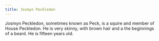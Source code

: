 ```yaml
---
title: Josmyn Peckledon
---
```


Josmyn Peckledon, sometimes known as Peck, is a squire and member of House Peckledon. He is very skinny, with brown hair and a the beginnings of a beard. He is fifteen years old. 


